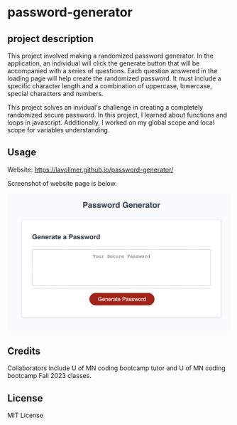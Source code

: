 # password-generator

## project description

This project involved making a randomized password generator. In the application, an individual will click the generate button that will be accompanied with a series of questions. Each question answered in the loading page will help create the randomized password. It must include a specific character length and a combination of uppercase, lowercase, special characters and numbers.

This project solves an invidual's challenge in creating a completely randomized secure password. In this project, I learned about functions and loops in javascript. Additionally, I worked on my global scope and local scope for variables understanding.
## Usage

Website: https://lavollmer.github.io/password-generator/

Screenshot of website page is below.

![password generator website page](./assets/images/passwordgeneratorimage.png)

## Credits

Collaborators include U of MN coding bootcamp tutor and U of MN coding bootcamp Fall 2023 classes.

## License
 
 MIT License 
